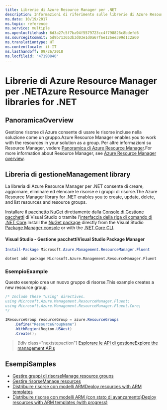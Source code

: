 ```yaml
---
title: Librerie di Azure Resource Manager per .NET
description: Informazioni di riferimento sulle librerie di Azure Resource Manager per .NET
ms.date: 10/19/2017
ms.topic: reference
ms.service: multiple
ms.openlocfilehash: 6d3a27c5f7ba94f5579723cc4f798826c8bdefd6
ms.sourcegitcommit: 5d9b713653b3d03e1d0a67f6e126ee399d1c2a60
ms.translationtype: HT
ms.contentlocale: it-IT
ms.lasthandoff: 09/26/2018
ms.locfileid: "47190840"
---
```

# <a name="azure-resource-manager-libraries-for-net"></a><span data-ttu-id="2a607-103">Librerie di Azure Resource Manager per .NET</span><span class="sxs-lookup"><span data-stu-id="2a607-103">Azure Resource Manager libraries for .NET</span></span>

## <a name="overview"></a><span data-ttu-id="2a607-104">Panoramica</span><span class="sxs-lookup"><span data-stu-id="2a607-104">Overview</span></span>

<span data-ttu-id="2a607-105">Gestione risorse di Azure consente di usare le risorse incluse nella soluzione come un gruppo.</span><span class="sxs-lookup"><span data-stu-id="2a607-105">Azure Resource Manager enables you to work with the resources in your solution as a group.</span></span>  <span data-ttu-id="2a607-106">Per altre informazioni su Resource Manager, vedere [Panoramica di Azure Resource Manager](https://docs.microsoft.com/azure/azure-resource-manager/resource-group-overview).</span><span class="sxs-lookup"><span data-stu-id="2a607-106">For more information about Resource Manager, see [Azure Resource Manager overview](https://docs.microsoft.com/azure/azure-resource-manager/resource-group-overview).</span></span>

## <a name="management-library"></a><span data-ttu-id="2a607-107">Libreria di gestione</span><span class="sxs-lookup"><span data-stu-id="2a607-107">Management library</span></span>

<span data-ttu-id="2a607-108">La libreria di Azure Resource Manager per .NET consente di creare, aggiornare, eliminare ed elencare le risorse e i gruppi di risorse.</span><span class="sxs-lookup"><span data-stu-id="2a607-108">The Azure Resource Manager library for .NET enables you to create, update, delete, and list resources and resource groups.</span></span>

<span data-ttu-id="2a607-109">Installare il [pacchetto NuGet](https://www.nuget.org/packages/Microsoft.Azure.Management.ResourceManager.Fluent) direttamente dalla [Console di Gestione pacchetti][PackageManager] di Visual Studio o tramite l'[interfaccia della riga di comando di .NET Core][DotNetCLI].</span><span class="sxs-lookup"><span data-stu-id="2a607-109">Install the [NuGet package](https://www.nuget.org/packages/Microsoft.Azure.Management.ResourceManager.Fluent) directly from the Visual Studio [Package Manager console][PackageManager] or with the [.NET Core CLI][DotNetCLI].</span></span>

#### <a name="visual-studio-package-manager"></a><span data-ttu-id="2a607-110">Visual Studio - Gestione pacchetti</span><span class="sxs-lookup"><span data-stu-id="2a607-110">Visual Studio Package Manager</span></span>

```powershell
Install-Package Microsoft.Azure.Management.ResourceManager.Fluent
```

```bash
dotnet add package Microsoft.Azure.Management.ResourceManager.Fluent
```

### <a name="example"></a><span data-ttu-id="2a607-111">Esempio</span><span class="sxs-lookup"><span data-stu-id="2a607-111">Example</span></span>

<span data-ttu-id="2a607-112">Questo esempio crea un nuovo gruppo di risorse.</span><span class="sxs-lookup"><span data-stu-id="2a607-112">This example creates a new resource group.</span></span>

```csharp
/* Include these "using" directives.
using Microsoft.Azure.Management.ResourceManager.Fluent;
using Microsoft.Azure.Management.ResourceManager.Fluent.Core;
*/

IResourceGroup resourceGroup = azure.ResourceGroups
    .Define("ResourceGroupName")
    .WithRegion(Region.USWest)
    .Create();
```

> [!div class="nextstepaction"]
> [<span data-ttu-id="2a607-113">Esplorare le API di gestione</span><span class="sxs-lookup"><span data-stu-id="2a607-113">Explore the management APIs</span></span>](/dotnet/api/overview/azure/resources/management)


## <a name="samples"></a><span data-ttu-id="2a607-114">Esempi</span><span class="sxs-lookup"><span data-stu-id="2a607-114">Samples</span></span>

* [<span data-ttu-id="2a607-115">Gestire gruppi di risorse</span><span class="sxs-lookup"><span data-stu-id="2a607-115">Manage resource groups</span></span>](https://github.com/Azure-Samples/resources-dotnet-manage-resource-group)
* [<span data-ttu-id="2a607-116">Gestire risorse</span><span class="sxs-lookup"><span data-stu-id="2a607-116">Manage resources</span></span>](https://github.com/Azure-Samples/resources-dotnet-manage-resource)
* [<span data-ttu-id="2a607-117">Distribuire risorse con modelli ARM</span><span class="sxs-lookup"><span data-stu-id="2a607-117">Deploy resources with ARM templates</span></span>](https://github.com/Azure-Samples/resources-dotnet-deploy-using-arm-template)
* [<span data-ttu-id="2a607-118">Distribuire risorse con modelli ARM (con stato di avanzamento)</span><span class="sxs-lookup"><span data-stu-id="2a607-118">Deploy resources with ARM templates (with progress)</span></span>](https://github.com/Azure-Samples/resources-dotnet-deploy-using-arm-template-with-progress)


[PackageManager]: https://docs.microsoft.com/nuget/tools/package-manager-console
[DotNetCLI]: https://docs.microsoft.com/dotnet/core/tools/dotnet-add-package
